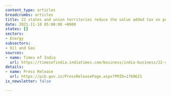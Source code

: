 ```yaml
---
content_type: articles
breadcrumbs: articles
title: 22 states and union territories reduce the value added tax on petrol and diesel
date: 2021-11-10 05:00:00 +0000
states: []
sectors:
- Energy
subsectors:
- Oil and Gas
sources:
- name: Times of India
  url: https://timesofindia.indiatimes.com/business/india-business/22-states/-uts-so-far-have-reduced-vat-on-petrol-diesel-centre/articleshow/87543527.cms
details:
- name: Press Release
  url: https://pib.gov.in/PressReleasePage.aspx?PRID=1769621
is_newsletter: false

---
```


